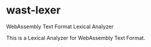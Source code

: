 # wast-lexer
WebAssembly Text Format Lexical Analyzer

This is a Lexical Analyzer for WebAssembly Text Format.
